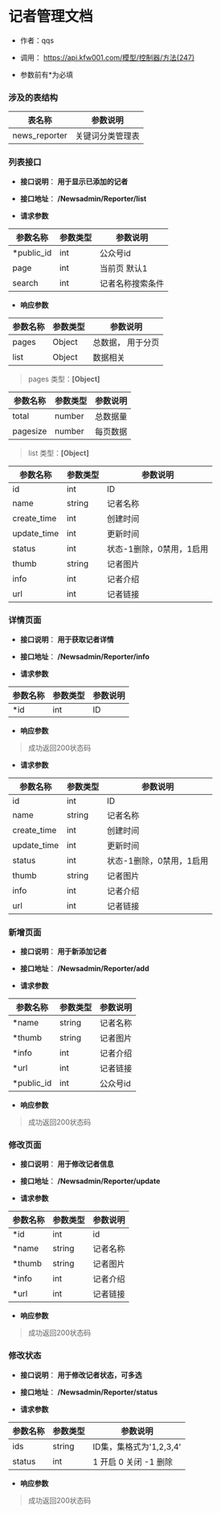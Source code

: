 # 记者管理文档

+ 作者：qqs

+ 调用： https://api.kfw001.com/模型/控制器/方法(247)

+ 参数前有*为必填

### 涉及的表结构

|  表名称  |  参数说明 |
| --------- |  ------- |
| news_reporter | 关键词分类管理表 |



### 列表接口

+ __接口说明__： __用于显示已添加的记者__

+ __接口地址__： __/Newsadmin/Reporter/list__

+ __请求参数__

|  参数名称  | 参数类型 | 参数说明 |
| --------- | -------- | ------- |
| *public_id | int | 公众号id |
| page | int | 当前页 默认1 |
| search | int | 记者名称搜索条件 |


+ __响应参数__

|  参数名称  | 参数类型 | 参数说明 |
| --------- | -------- | ------- |
| pages | Object | 总数据， 用于分页 |
| list | Object | 数据相关 |

>  pages 类型：__[Object]__

|  参数名称  | 参数类型 | 参数说明 |
| --------- | -------- | ------- |
| total | number | 总数据量  |
| pagesize | number |  每页数据 |

>  list 类型：__[Object]__

|  参数名称  | 参数类型 | 参数说明 |
| --------- | -------- | ------- |
| id | int | ID |
| name | string | 记者名称 |
| create_time | int | 创建时间 |
| update_time | int | 更新时间 |
| status | int | 状态-1删除，0禁用，1启用 |
| thumb | string | 记者图片 |
| info | int | 记者介绍 |
| url | int | 记者链接 |



### 详情页面

+ __接口说明__： __用于获取记者详情__

+ __接口地址__： __/Newsadmin/Reporter/info__

+ __请求参数__

|  参数名称  | 参数类型 | 参数说明 |
| --------- | -------- | ------- |
| *id | int | ID |


+ __响应参数__

> 成功返回200状态码  

+ __请求参数__

|  参数名称  | 参数类型 | 参数说明 |
| --------- | -------- | ------- |
| id | int | ID |
| name | string | 记者名称 |
| create_time | int | 创建时间 |
| update_time | int | 更新时间 |
| status | int | 状态-1删除，0禁用，1启用 |
| thumb | string | 记者图片 |
| info | int | 记者介绍 |
| url | int | 记者链接 |



### 新增页面

+ __接口说明__： __用于新添加记者__

+ __接口地址__： __/Newsadmin/Reporter/add__

+ __请求参数__

|  参数名称  | 参数类型 | 参数说明 |
| --------- | -------- | ------- |
| *name | string | 记者名称 |
| *thumb | string | 记者图片 |
| *info | int | 记者介绍 |
| *url | int | 记者链接 |
| *public_id | int | 公众号id |


+ __响应参数__

> 成功返回200状态码




### 修改页面

+ __接口说明__： __用于修改记者信息__

+ __接口地址__： __/Newsadmin/Reporter/update__

+ __请求参数__

|  参数名称  | 参数类型 | 参数说明 |
| --------- | -------- | ------- |
| *id | int | id |
| *name | string | 记者名称 |
| *thumb | string | 记者图片 |
| *info | int | 记者介绍 |
| *url | int | 记者链接 |


+ __响应参数__

> 成功返回200状态码




### 修改状态

+ __接口说明__： __用于修改记者状态，可多选__

+ __接口地址__： __/Newsadmin/Reporter/status__

+ __请求参数__

|  参数名称  | 参数类型 | 参数说明 |
| --------- | -------- | ------- |
| ids | string | ID集，集格式为'1,2,3,4' |
| status | int | 1 开启  0 关闭  -1 删除  |


+ __响应参数__

> 成功返回200状态码

